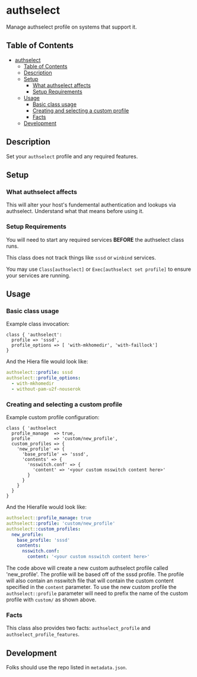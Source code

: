 # authselect

Manage authselect profile on systems that support it.

## Table of Contents

- [authselect](#authselect)
  - [Table of Contents](#table-of-contents)
  - [Description](#description)
  - [Setup](#setup)
    - [What authselect affects](#what-authselect-affects)
    - [Setup Requirements](#setup-requirements)
  - [Usage](#usage)
    - [Basic class usage](#basic-class-usage)
    - [Creating and selecting a custom profile](#creating-and-selecting-a-custom-profile)
    - [Facts](#facts)
  - [Development](#development)

## Description

Set your `authselect` profile and any required features.

## Setup

### What authselect affects

This will alter your host's fundemental authentication and lookups via authselect.
Understand what that means before using it.

### Setup Requirements

You will need to start any required services **BEFORE** the authselect class runs.

This class does not track things like `sssd` or `winbind` services.

You may use `Class[authselect]` or `Exec[authselect set profile]` to ensure your services are running.

## Usage

### Basic class usage
Example class invocation:

```puppet
class { 'authselect':
  profile => 'sssd',
  profile_options => [ 'with-mkhomedir', 'with-faillock']
}
```
And the Hiera file would look like:
```yaml
authselect::profile: sssd
authselect::profile_options:
  - with-mkhomedir
  - without-pam-u2f-nouserok
```
### Creating and selecting a custom profile
Example custom profile configuration:

```puppet
class { 'authselect
  profile_manage  => true,
  profile         => 'custom/new_profile',
  custom_profiles => {
    'new_profile' => {
      'base_profile' => 'sssd',
      'contents' => {
        'nsswitch.conf' => {
          'content' => '<your custom nsswitch content here>'
        }
      }
    }
  }
}
```

And the Hierafile would look like:
```yaml
authselect::profile_manage: true
authselect::profile: 'custom/new_profile'
authselect::custom_profiles:
  new_profile:
    base_profile: 'sssd'
    contents:
      nsswitch.conf:
        content: '<your custom nsswitch content here>'
```

The code above will create a new custom authselect profile called 'new_profile'. The profile will be based off of the sssd profile. The profile will also contain an nsswitch file that will contain the custom content specified in the `content` parameter. To use the new custom profile the `authselect::profile` parameter will need to prefix the name of the custom profile with `custom/` as shown above.

### Facts
This class also provides two facts: `authselect_profile` and `authselect_profile_features`.

## Development

Folks should use the repo listed in `metadata.json`.
